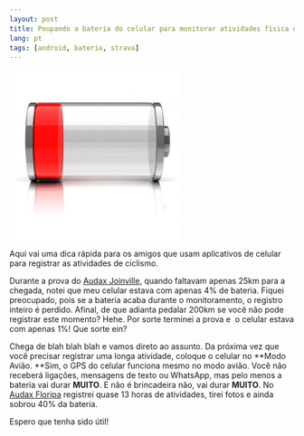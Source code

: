 ```yaml
---
layout: post
title: Poupando a bateria do celular para monitorar atividades física de longa distância
lang: pt
tags: [android, bateria, strava]
---
```

![](/public/images/2014/05/bateria-acabando.jpg)

Aqui vai uma dica rápida para os amigos que usam aplicativos de celular para registrar as atividades de ciclismo.

Durante a prova do [Audax Joinville](/2014/04/02/audax-joinville-200km-agora-foi/), quando faltavam apenas 25km para a chegada, notei que meu celular estava com apenas 4% de bateria. Fiquei preocupado, pois se a bateria acaba durante o monitoramento, o registro inteiro é perdido. Afinal, de que adianta pedalar 200km se você não pode registrar este momento? Hehe. Por sorte terminei a prova e  o celular estava com apenas 1%! Que sorte ein?

Chega de blah blah blah e vamos direto ao assunto. Da próxima vez que você precisar registrar uma longa atividade, coloque o celular no **Modo Avião. **Sim, o GPS do celular funciona mesmo no modo avião. Você não receberá ligações, mensagens de texto ou WhatsApp, mas pelo menos a bateria vai durar **MUITO**. E não é brincadeira não, vai durar **MUITO**. No [Audax Floripa](/2014/05/04/audax-floripa-2014-mais-200km-para-o-curriculo/) registrei quase 13 horas de atividades, tirei fotos e ainda sobrou 40% da bateria.

Espero que tenha sido útil!